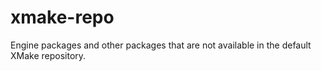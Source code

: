 # xmake-repo

Engine packages and other packages that are not available in the default XMake repository.
